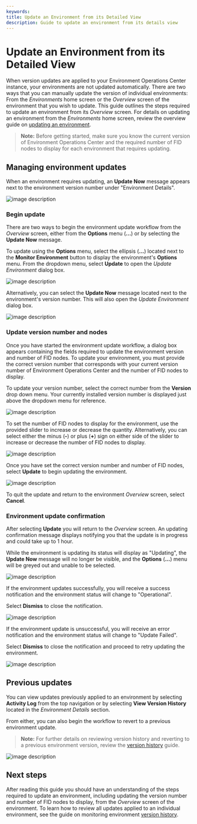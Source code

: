 ```yaml
---
keywords:
title: Update an Environment from its Detailed View
description: Guide to update an environment from its details view
---
```

# Update an Environment from its Detailed View

When version updates are applied to your Environment Operations Center instance, your environments are not updated automatically. There are two ways that you can manually update the version of individual environments: From the *Environments* home screen or the *Overview* screen of the environment that you wish to update. This guide outlines the steps required to update an environment from its *Overview* screen. For details on updating an environment from the *Environments* home screen, review the overview guide on [updating an environment](../environment-overview/update-an-environment.md).

> **Note:** Before getting started, make sure you know the current version of Environment Operations Center and the required number of FID nodes to display for each environment that requires updating.

## Managing environment updates

When an environment requires updating, an **Update Now** message appears next to the environment version number under "Environment Details".

![image description](images/overview-updatenow.png)

### Begin update

There are two ways to begin the environment update workflow from the *Overview* screen, either from the **Options** menu (**...**) or by selecting the **Update Now** message.

To update using the **Options** menu, select the ellipsis (**...**) located next to the **Monitor Environment** button to display the environment's **Options** menu. From the dropdown menu, select **Update** to open the *Update Environment* dialog box.

![image description](images/overview-options.png)

Alternatively, you can select the **Update Now** message located next to the environment's version number. This will also open the *Update Environment* dialog box.

![image description](images/update-select-updatenow.png)

### Update version number and nodes

Once you have started the environment update workflow, a dialog box appears containing the fields required to update the environment version and number of FID nodes. To update your environment, you must provide the correct version number that corresponds with your current version number of Environment Operations Center and the number of FID nodes to display.

To update your version number, select the correct number from the **Version** drop down menu. Your currently installed version number is displayed just above the dropdown menu for reference.

![image description](../environment-overview/images/update-select-version.png)

To set the number of FID nodes to display for the environment, use the provided slider to increase or decrease the quantity. Alternatively, you can select either the minus (**-**) or plus (**+**) sign on either side of the slider to increase or decrease the number of FID nodes to display.

![image description](../environment-overview/images/update-node-slider.png)

Once you have set the correct version number and number of FID nodes, select **Update** to begin updating the environment.

![image description](../environment-overview/images/update-env-button.png)

To quit the update and return to the environment *Overview* screen, select **Cancel**.

### Environment update confirmation

After selecting **Update** you will return to the *Overview* screen. An updating confirmation message displays notifying you that the update is in progress and could take up to 1 hour.

While the environment is updating its status will display as "Updating", the **Update Now** message will no longer be visible, and the **Options** (**...**) menu will be greyed out and unable to be selected.

![image description](images/update-updating.png)

If the environment updates successfully, you will receive a success notification and the environment status will change to "Operational".

Select **Dismiss** to close the notification.

![image description](images/update-success.png)

If the environment update is unsuccessful, you will receive an error notification and the environment status will change to "Update Failed".

Select **Dismiss** to close the notification and proceed to retry updating the environment.

![image description](images/update-failed.png)

## Previous updates

You can view updates previously applied to an environment by selecting **Activity Log** from the top navigation or by selecting **View Version History** located in the *Environment Details* section.

From either, you can also begin the workflow to revert to a previous environment update.

> **Note:** For further details on reviewing version history and reverting to a previous environment version, review the [version history](version-history.md) guide.

![image description](images/update-view-versionhistory.png)

## Next steps

After reading this guide you should have an understanding of the steps required to update an environment, including updating the version number and number of FID nodes to display, from the *Overview* screen of the environment. To learn how to review all updates applied to an individual environment, see the guide on monitoring environment [version history](version-history.md).
